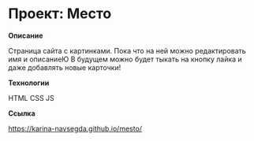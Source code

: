 # Проект: Место



**Описание**

Страница сайта с картинками. Пока что на ней можно редактировать имя и описаниеЮ
В будущем можно будет тыкать на кнопку лайка и даже добавлять новые карточки!

**Технологии**

HTML CSS JS

**Ссылка**

https://karina-navsegda.github.io/mesto/


